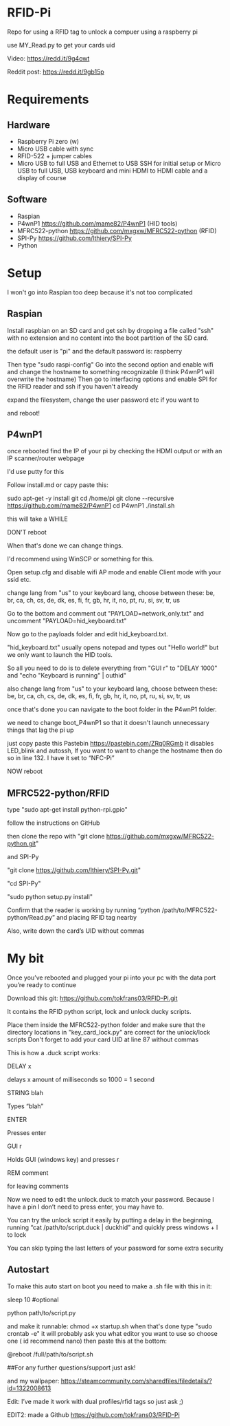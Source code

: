 # RFID-Pi
Repo for using a RFID tag to unlock a compuer using a raspberry pi

use MY_Read.py to get your cards uid

Video: https://redd.it/9g4owt

Reddit post: https://redd.it/9gb15p

# Requirements

## Hardware

-	Raspberry Pi zero (w)
-	Micro USB cable with sync
-	RFID-522 + jumper cables
-	Micro USB to full USB and Ethernet to USB SSH for initial setup or Micro USB to full USB, USB keyboard and mini HDMI to HDMI cable and a display of course 

## Software

-	Raspian
-	P4wnP1 https://github.com/mame82/P4wnP1 (HID tools)
-	MFRC522-python https://github.com/mxgxw/MFRC522-python (RFID)
-	SPI-Py https://github.com/lthiery/SPI-Py
-	Python


# Setup

I won't go into Raspian too deep because it's not too complicated

## Raspian

Install raspbian on an SD card and get ssh by dropping a file called "ssh" with no extension and no content into the boot partition of the SD card.

the default user is "pi" and the default password is: raspberry

Then type "sudo raspi-config"
Go into the second option and enable wifi and change the hostname to something recognizable (I think P4wnP1 will overwrite the hostname)
Then go to interfacing options and enable SPI for the RFID reader and ssh if you haven't already

expand the filesystem, change the user password etc if you want to

and reboot!

## P4wnP1

once rebooted find the IP of your pi by checking the HDMI output or with an IP scanner/router webpage

I'd use putty for this

Follow install.md or capy paste this:

sudo apt-get -y install git
cd /home/pi
git clone --recursive https://github.com/mame82/P4wnP1
cd P4wnP1
./install.sh

this will take a WHILE

DON'T reboot

When that's done we can change things.

I'd recommend using WinSCP or something for this.

Open setup.cfg and disable wifi AP mode and enable Client mode with your ssid etc.

change lang from "us" to your keyboard lang, choose between these: be, br, ca, ch, cs, de, dk, es, fi, fr, gb, hr, it, no, pt, ru, si, sv, tr, us

Go to the bottom and comment out "PAYLOAD=network_only.txt" and uncomment "PAYLOAD=hid_keyboard.txt"

Now go to the payloads folder and edit hid_keyboard.txt.

"hid_keyboard.txt" usually opens notepad and types out "Hello world!" but we only want to launch the HID tools.

So all you need to do is to delete everything from "GUI r" to "DELAY 1000" and "echo "Keyboard is running" | outhid"

also change lang from "us" to your keyboard lang, choose between these: be, br, ca, ch, cs, de, dk, es, fi, fr, gb, hr, it, no, pt, ru, si, sv, tr, us

once that's done you can navigate to the boot folder in the P4wnP1 folder. 

we need to change boot_P4wnP1 so that it doesn't launch unnecessary things that lag the pi up

just copy paste this Pastebin https://pastebin.com/ZRq0RGmb it disables LED_blink and autossh, If you want to want to change the hostname then do so in line 132.
I have it set to “NFC-Pi”

NOW reboot

## MFRC522-python/RFID

type "sudo apt-get install python-rpi.gpio"

follow the instructions on GitHub

then clone the repo with "git clone https://github.com/mxgxw/MFRC522-python.git"

and SPI-Py 

"git clone https://github.com/lthiery/SPI-Py.git"

"cd SPI-Py"

"sudo python setup.py install"

Confirm that the reader is working by running “python /path/to/MFRC522-python/Read.py” and placing RFID tag nearby

Also, write down the card’s UID without commas

# My bit

Once you’ve rebooted and plugged your pi into your pc with the data port you’re ready to continue

Download this git: https://github.com/tokfrans03/RFID-Pi.git

It contains the RFID python script, lock and unlock ducky scripts.

Place them inside the MFRC522-python folder and make sure that the directory locations in "key_card_lock.py" are correct for the unlock/lock scripts
Don't forget to add your card UID at line 87 without commas

This is how a .duck script works:

DELAY x

delays x amount of milliseconds so 1000 = 1 second


STRING blah

Types “blah”


ENTER

Presses enter


GUI r

Holds GUI (windows key) and presses r

REM comment

for leaving comments


Now we need to edit the unlock.duck to match your password. Because I have a pin I don’t need to press enter, you may have to.

 You can try the unlock script it easily by putting a delay in the beginning, running “cat /path/to/script.duck | duckhid” and quickly press windows + l to lock

You can skip typing the last letters of your password for some extra security

## Autostart

To make this auto start on boot you need to make a .sh file with this in it:

sleep 10 #optional

python path/to/script.py

and make it runnable: chmod +x startup.sh
when that's done type "sudo crontab -e" it will probably ask you what editor you want to use so choose one ( id recommend nano) then paste this at the bottom:

@reboot /full/path/to/script.sh


##For any further questions/support just ask!

and my wallpaper: https://steamcommunity.com/sharedfiles/filedetails/?id=1322008613

Edit: I’ve made it work with dual profiles/rfid tags so just ask ;)

EDIT2: made a Github https://github.com/tokfrans03/RFID-Pi
